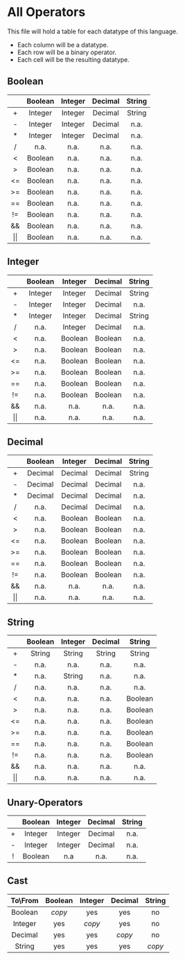 # All Operators

This file will hold a table for each datatype of this language.

- Each column will be a datatype.
- Each row will be a binary operator.
- Each cell will be the resulting datatype.

## Boolean

|      | Boolean | Integer | Decimal | String |
|:----:|:-------:|:-------:|:-------:|:------:|
|  +   | Integer | Integer | Decimal | String |
|  -   | Integer | Integer | Decimal |  n.a.  |
|  *   | Integer | Integer | Decimal |  n.a.  |
|  /   |  n.a.   |  n.a.   |  n.a.   |  n.a.  |
|  <   | Boolean |  n.a.   |  n.a.   |  n.a.  |
|  \>  | Boolean |  n.a.   |  n.a.   |  n.a.  |
|  <=  | Boolean |  n.a.   |  n.a.   |  n.a.  |
| \>=  | Boolean |  n.a.   |  n.a.   |  n.a.  |
|  ==  | Boolean |  n.a.   |  n.a.   |  n.a.  |
|  !=  | Boolean |  n.a.   |  n.a.   |  n.a.  |
|  &&  | Boolean |  n.a.   |  n.a.   |  n.a.  |
| \|\| | Boolean |  n.a.   |  n.a.   |  n.a.  |

## Integer

|      | Boolean | Integer | Decimal | String |
|:----:|:-------:|:-------:|:-------:|:------:|
|  +   | Integer | Integer | Decimal | String |
|  -   | Integer | Integer | Decimal |  n.a.  |
|  *   | Integer | Integer | Decimal | String |
|  /   |  n.a.   | Integer | Decimal |  n.a.  |
|  <   |  n.a.   | Boolean | Boolean |  n.a.  |
|  \>  |  n.a.   | Boolean | Boolean |  n.a.  |
|  <=  |  n.a.   | Boolean | Boolean |  n.a.  |
| \>=  |  n.a.   | Boolean | Boolean |  n.a.  |
|  ==  |  n.a.   | Boolean | Boolean |  n.a.  |
|  !=  |  n.a.   | Boolean | Boolean |  n.a.  |
|  &&  |  n.a.   |  n.a.   |  n.a.   |  n.a.  |
| \|\| |  n.a.   |  n.a.   |  n.a.   |  n.a.  |

## Decimal

|      | Boolean | Integer | Decimal | String |
|:----:|:-------:|:-------:|:-------:|:------:|
|  +   | Decimal | Decimal | Decimal | String |
|  -   | Decimal | Decimal | Decimal |  n.a.  |
|  *   | Decimal | Decimal | Decimal |  n.a.  |
|  /   |  n.a.   | Decimal | Decimal |  n.a.  |
|  <   |  n.a.   | Boolean | Boolean |  n.a.  |
|  \>  |  n.a.   | Boolean | Boolean |  n.a.  |
|  <=  |  n.a.   | Boolean | Boolean |  n.a.  |
| \>=  |  n.a.   | Boolean | Boolean |  n.a.  |
|  ==  |  n.a.   | Boolean | Boolean |  n.a.  |
|  !=  |  n.a.   | Boolean | Boolean |  n.a.  |
|  &&  |  n.a.   |  n.a.   |  n.a.   |  n.a.  |
| \|\| |  n.a.   |  n.a.   |  n.a.   |  n.a.  |

## String

|      | Boolean | Integer | Decimal | String  |
|:----:|:-------:|:-------:|:-------:|:-------:|
|  +   | String  | String  | String  | String  |
|  -   |  n.a.   |  n.a.   |  n.a.   |  n.a.   |
|  *   |  n.a.   | String  |  n.a.   |  n.a.   |
|  /   |  n.a.   |  n.a.   |  n.a.   |  n.a.   |
|  <   |  n.a.   |  n.a.   |  n.a.   | Boolean |
|  \>  |  n.a.   |  n.a.   |  n.a.   | Boolean |
|  <=  |  n.a.   |  n.a.   |  n.a.   | Boolean |
| \>=  |  n.a.   |  n.a.   |  n.a.   | Boolean |
|  ==  |  n.a.   |  n.a.   |  n.a.   | Boolean |
|  !=  |  n.a.   |  n.a.   |  n.a.   | Boolean |
|  &&  |  n.a.   |  n.a.   |  n.a.   |  n.a.   |
| \|\| |  n.a.   |  n.a.   |  n.a.   |  n.a.   |

## Unary-Operators

|   | Boolean | Integer | Decimal | String |
|:-:|:-------:|:-------:|:-------:|:------:|
| + | Integer | Integer | Decimal |  n.a.  |
| - | Integer | Integer | Decimal |  n.a.  |
| ! | Boolean |   n.a   |  n.a.   |  n.a.  |

## Cast

| To\\From | Boolean | Integer | Decimal | String |
|:--------:|:-------:|:-------:|:-------:|:------:|
| Boolean  | _copy_  |   yes   |   yes   |   no   |
| Integer  |   yes   | _copy_  |   yes   |   no   |
| Decimal  |   yes   |   yes   | _copy_  |   no   |
|  String  |   yes   |   yes   |   yes   | _copy_ |